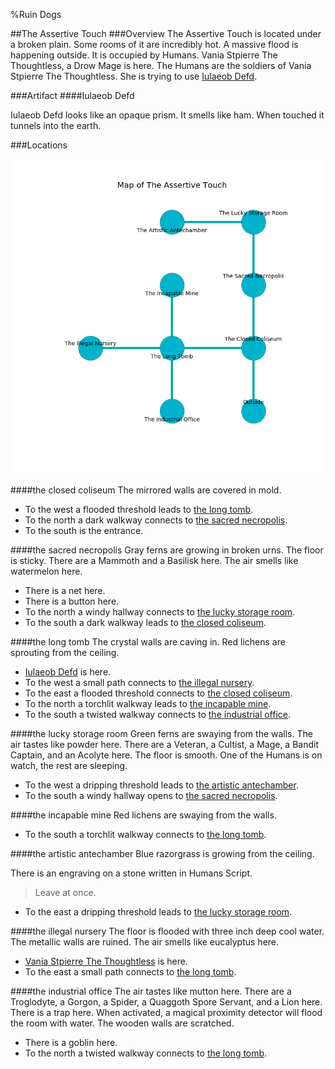 %Ruin Dogs

##The Assertive Touch
###Overview
The Assertive Touch is located under a broken plain. Some rooms of it are incredibly hot. A massive flood is happening outside. It is occupied by Humans. <a name="Vania-Stpierre-The-Thoughtless"></a>Vania Stpierre The Thoughtless, a Drow Mage is here. The Humans are the soldiers of Vania Stpierre The Thoughtless. She  is trying to use [Iulaeob Defd](#Iulaeob-Defd). 



###Artifact
####<a name="Iulaeob-Defd"></a>Iulaeob Defd


Iulaeob Defd looks like an opaque prism. It smells like ham. When touched it tunnels into the earth. 





###Locations


![](../v2/images/The-Assertive-Touch.png)

####<a name="the-closed-coliseum"></a>the closed coliseum
The mirrored walls are covered in mold. 



* To the west a flooded threshold leads to [the long tomb](#the-long-tomb).
* To the north a dark walkway connects to [the sacred necropolis](#the-sacred-necropolis).
* To the south is the entrance.


####<a name="the-sacred-necropolis"></a>the sacred necropolis
Gray ferns are growing in broken urns. The floor is sticky. There are a Mammoth and a Basilisk here. The air smells like watermelon here. 



* There is a net here.
* There is a button here.
* To the north a windy hallway connects to [the lucky storage room](#the-lucky-storage-room).
* To the south a dark walkway leads to [the closed coliseum](#the-closed-coliseum).


####<a name="the-long-tomb"></a>the long tomb
The crystal walls are caving in. Red lichens are sprouting from the ceiling. 



* [Iulaeob Defd](#Iulaeob-Defd) is here.
* To the west a small path connects to [the illegal nursery](#the-illegal-nursery).
* To the east a flooded threshold connects to [the closed coliseum](#the-closed-coliseum).
* To the north a torchlit walkway leads to [the incapable mine](#the-incapable-mine).
* To the south a twisted walkway connects to [the industrial office](#the-industrial-office).


####<a name="the-lucky-storage-room"></a>the lucky storage room
Green ferns are swaying from the walls. The air tastes like powder here. There are a Veteran, a Cultist, a Mage, a Bandit Captain, and an Acolyte here. The floor is smooth. One of the Humans is on watch, the rest are sleeping. 



* To the west a dripping threshold leads to [the artistic antechamber](#the-artistic-antechamber).
* To the south a windy hallway opens to [the sacred necropolis](#the-sacred-necropolis).


####<a name="the-incapable-mine"></a>the incapable mine
Red lichens are swaying from the walls. 



* To the south a torchlit walkway connects to [the long tomb](#the-long-tomb).


####<a name="the-artistic-antechamber"></a>the artistic antechamber
Blue razorgrass is growing from the ceiling. 

There is an engraving on a stone written in Humans Script. 

> Leave at once.
>


* To the east a dripping threshold leads to [the lucky storage room](#the-lucky-storage-room).


####<a name="the-illegal-nursery"></a>the illegal nursery
The floor is flooded with three inch deep cool water. The metallic walls are ruined. The air smells like eucalyptus here. 



* [Vania Stpierre The Thoughtless](#Vania-Stpierre-The-Thoughtless) is here.
* To the east a small path connects to [the long tomb](#the-long-tomb).


####<a name="the-industrial-office"></a>the industrial office
The air tastes like mutton here. There are a Troglodyte, a Gorgon, a Spider, a Quaggoth Spore Servant, and a Lion here. There is a trap here. When activated, a magical proximity detector will flood the room with water. The wooden walls are scratched. 



* There is a goblin here.
* To the north a twisted walkway connects to [the long tomb](#the-long-tomb).


